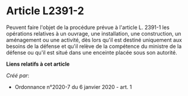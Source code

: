 # Article L2391-2

Peuvent faire l'objet de la procédure prévue à l'article L. 2391-1 les opérations relatives à un ouvrage, une installation,
une construction, un aménagement ou une activité, dès lors qu'il est destiné uniquement aux besoins de la défense et qu'il
relève de la compétence du ministre de la défense ou qu'il est situé dans une enceinte placée sous son autorité.

**Liens relatifs à cet article**

_Créé par_:

  - Ordonnance n°2020-7 du 6 janvier 2020 - art. 1
